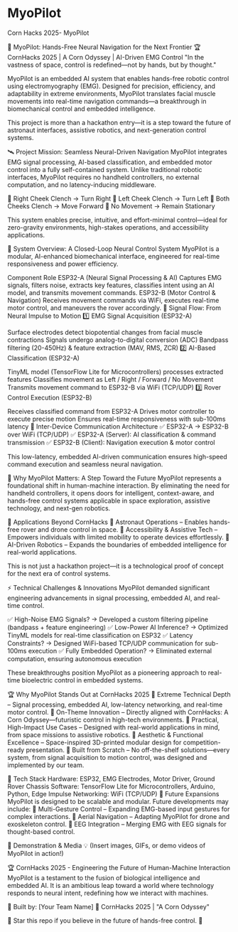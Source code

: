 # MyoPilot
Corn Hacks 2025- MyoPilot

🚀 MyoPilot: Hands-Free Neural Navigation for the Next Frontier
🏆 CornHacks 2025 | A Corn Odyssey | AI-Driven EMG Control
"In the vastness of space, control is redefined—not by hands, but by thought."

MyoPilot is an embedded AI system that enables hands-free robotic control using electromyography (EMG). Designed for precision, efficiency, and adaptability in extreme environments, MyoPilot translates facial muscle movements into real-time navigation commands—a breakthrough in biomechanical control and embedded intelligence.

This project is more than a hackathon entry—it is a step toward the future of astronaut interfaces, assistive robotics, and next-generation control systems.

🛰 Project Mission: Seamless Neural-Driven Navigation
MyoPilot integrates EMG signal processing, AI-based classification, and embedded motor control into a fully self-contained system. Unlike traditional robotic interfaces, MyoPilot requires no handheld controllers, no external computation, and no latency-inducing middleware.

🔹 Right Cheek Clench → Turn Right
🔹 Left Cheek Clench → Turn Left
🔹 Both Cheeks Clench → Move Forward
🔹 No Movement → Remain Stationary

This system enables precise, intuitive, and effort-minimal control—ideal for zero-gravity environments, high-stakes operations, and accessibility applications.

🔬 System Overview: A Closed-Loop Neural Control System
MyoPilot is a modular, AI-enhanced biomechanical interface, engineered for real-time responsiveness and power efficiency.

Component	Role
ESP32-A (Neural Signal Processing & AI)	Captures EMG signals, filters noise, extracts key features, classifies intent using an AI model, and transmits movement commands.
ESP32-B (Motor Control & Navigation)	Receives movement commands via WiFi, executes real-time motor control, and maneuvers the rover accordingly.
🚀 Signal Flow: From Neural Impulse to Motion
1️⃣ EMG Signal Acquisition (ESP32-A)

Surface electrodes detect biopotential changes from facial muscle contractions
Signals undergo analog-to-digital conversion (ADC)
Bandpass filtering (20-450Hz) & feature extraction (MAV, RMS, ZCR)
2️⃣ AI-Based Classification (ESP32-A)

TinyML model (TensorFlow Lite for Microcontrollers) processes extracted features
Classifies movement as Left / Right / Forward / No Movement
Transmits movement command to ESP32-B via WiFi (TCP/UDP)
3️⃣ Rover Control Execution (ESP32-B)

Receives classified command from ESP32-A
Drives motor controller to execute precise motion
Ensures real-time responsiveness with sub-100ms latency
📡 Inter-Device Communication Architecture
✅ ESP32-A → ESP32-B over WiFi (TCP/UDP)
✅ ESP32-A (Server): AI classification & command transmission
✅ ESP32-B (Client): Navigation execution & motor control

This low-latency, embedded AI-driven communication ensures high-speed command execution and seamless neural navigation.

🌌 Why MyoPilot Matters: A Step Toward the Future
MyoPilot represents a foundational shift in human-machine interaction. By eliminating the need for handheld controllers, it opens doors for intelligent, context-aware, and hands-free control systems applicable in space exploration, assistive technology, and next-gen robotics.

🚀 Applications Beyond CornHacks
🔹 Astronaut Operations – Enables hands-free rover and drone control in space.
🔹 Accessibility & Assistive Tech – Empowers individuals with limited mobility to operate devices effortlessly.
🔹 AI-Driven Robotics – Expands the boundaries of embedded intelligence for real-world applications.

This is not just a hackathon project—it is a technological proof of concept for the next era of control systems.

⚡ Technical Challenges & Innovations
MyoPilot demanded significant engineering advancements in signal processing, embedded AI, and real-time control.

✅ High-Noise EMG Signals? → Developed a custom filtering pipeline (bandpass + feature engineering)
✅ Low-Power AI Inference? → Optimized TinyML models for real-time classification on ESP32
✅ Latency Constraints? → Designed WiFi-based TCP/UDP communication for sub-100ms execution
✅ Fully Embedded Operation? → Eliminated external computation, ensuring autonomous execution

These breakthroughs position MyoPilot as a pioneering approach to real-time bioelectric control in embedded systems.

🏆 Why MyoPilot Stands Out at CornHacks 2025
🔹 Extreme Technical Depth – Signal processing, embedded AI, low-latency networking, and real-time motor control.
🔹 On-Theme Innovation – Directly aligned with CornHacks: A Corn Odyssey—futuristic control in high-tech environments.
🔹 Practical, High-Impact Use Cases – Designed with real-world applications in mind, from space missions to assistive robotics.
🔹 Aesthetic & Functional Excellence – Space-inspired 3D-printed modular design for competition-ready presentation.
🔹 Built from Scratch – No off-the-shelf solutions—every system, from signal acquisition to motion control, was designed and implemented by our team.

🚀 Tech Stack
Hardware: ESP32, EMG Electrodes, Motor Driver, Ground Rover Chassis
Software: TensorFlow Lite for Microcontrollers, Arduino, Python, Edge Impulse
Networking: WiFi (TCP/UDP)
🔭 Future Expansions
MyoPilot is designed to be scalable and modular. Future developments may include:
🔹 Multi-Gesture Control – Expanding EMG-based input gestures for complex interactions.
🔹 Aerial Navigation – Adapting MyoPilot for drone and exoskeleton control.
🔹 EEG Integration – Merging EMG with EEG signals for thought-based control.

📡 Demonstration & Media
💡 (Insert images, GIFs, or demo videos of MyoPilot in action!)

🏆 CornHacks 2025 - Engineering the Future of Human-Machine Interaction
MyoPilot is a testament to the fusion of biological intelligence and embedded AI. It is an ambitious leap toward a world where technology responds to neural intent, redefining how we interact with machines.

🔹 Built by: [Your Team Name]
🔹 CornHacks 2025 | "A Corn Odyssey"

🌟 Star this repo if you believe in the future of hands-free control. 🌟

